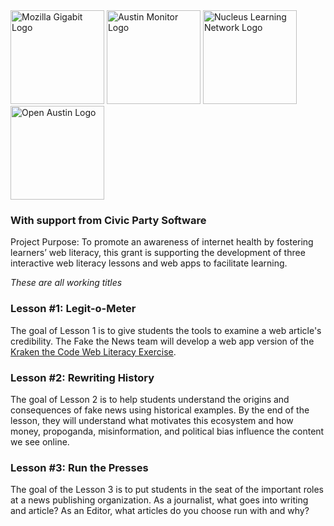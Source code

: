 <img src="https://learning.mozilla.org/img/pages/gigabit/gigabit_fox.svg" width="150" alt="Mozilla Gigabit Logo"/>
<img src="http://kitchenforaustin.com/wp-content/uploads/2014/07/Austin-monitor-logo.png" width="150" alt="Austin Monitor Logo"/>
<img src="http://static1.squarespace.com/static/54a1ab67e4b092556fa8c9e1/t/54d11199e4b0ca867cc3b4a5/1486787221611/?format=1500w"/ width="150" alt="Nucleus Learning Network Logo"/>
<img src="https://www.open-austin.org/assets/images/logo_OpenAustin_Color-300x252.png" width="150" alt="Open Austin Logo"/>

### With support from Civic Party Software

Project Purpose: To promote an awareness of internet health by fostering learners’ web literacy, this grant is supporting the development of three interactive web literacy lessons and web apps to facilitate learning.

_These are all working titles_

### Lesson #1: Legit-o-Meter

The goal of Lesson 1 is to give students the tools to examine a web article's credibility. The Fake the News team will develop a web app version of the [Kraken the Code Web Literacy Exercise](https://mozilla.github.io/webmaker-curriculum/WebLiteracyBasics-I/session01-kraken.html).

### Lesson #2: Rewriting History

The goal of Lesson 2 is to help students understand the origins and consequences of fake news using historical examples. By the end of the lesson, they will understand what motivates this ecosystem and how money, propoganda, misinformation, and political bias influence the content we see online.

### Lesson #3: Run the Presses

The goal of the Lesson 3 is to put students in the seat of the important roles at a news publishing organization. As a journalist, what goes into writing and article? As an Editor, what articles do you choose run with and why?
